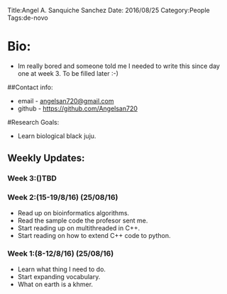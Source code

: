 Title:Angel A. Sanquiche Sanchez
Date: 2016/08/25
Category:People
Tags:de-novo

# Bio:

- Im really bored and someone told me I needed to write this since day one at week 3. To be filled later :-)

##Contact info:

- email - <angelsan720@gmail.com>
- github - <https://github.com/Angelsan720>

#Research Goals:

- Learn biological black juju.

## Weekly Updates:

### Week 3:()TBD

### Week 2:(15-19/8/16) (25/08/16)

- Read up on bioinformatics algorithms.
- Read the sample code the profesor sent me.
- Start reading up on multithreaded in C++.
- Start reading on how to extend C++ code to python.

### Week 1:(8-12/8/16) (25/08/16)

- Learn what thing I need to do.
- Start expanding vocabulary.
- What on earth is a khmer.
